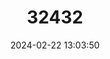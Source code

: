 ---
title: "32432"
category: "Ormosia hosiei"
draft: false
date: 2024-02-22 13:03:50
languages:
  Chinese: ["Hongdoushu"]
---